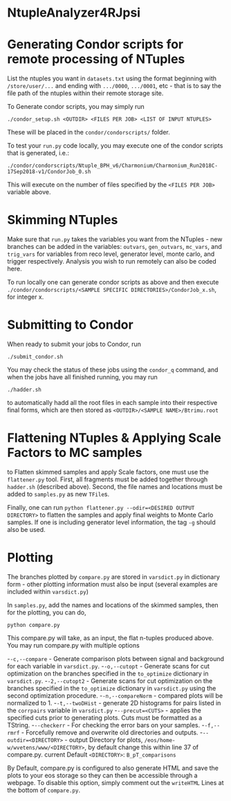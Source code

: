 # NtupleAnalyzer4RJpsi

# Generating Condor scripts for remote processing of NTuples

List the ntuples you want in ``datasets.txt`` using the format beginning with ``/store/user/...`` and ending with ``.../0000``, ``.../0001``, etc - that is to say the file path of the ntuples within their remote storage site.

To Generate condor scripts, you may simply run

``./condor_setup.sh <OUTDIR> <FILES PER JOB> <LIST OF INPUT NTUPLES>``

These will be placed in the ``condor/condorscripts/`` folder. 

To test your ``run.py`` code locally, you may execute one of the condor scripts that is generated, i.e.:

``./condor/condorscripts/Ntuple_BPH_v6/Charmonium/Charmonium_Run2018C-17Sep2018-v1/CondorJob_0.sh``

This will execute on the number of files specified by the ``<FILES PER JOB>`` variable above.

# Skimming NTuples

Make sure that ``run.py`` takes the variables you want from the NTuples - new branches can be added in the variables: ``outvars``, ``gen_outvars``, ``mc_vars``, and ``trig_vars`` for variables from reco level, generator level, monte carlo, and trigger respectively. Analysis you wish to run remotely can also be coded here.

To run locally one can generate condor scripts as above and then execute ``./condor/condorscripts/<SAMPLE SPECIFIC DIRECTORIES>/CondorJob_x.sh``, for integer x. 

# Submitting to Condor

When ready to submit your jobs to Condor, run

``./submit_condor.sh``

You may check the status of these jobs using the ``condor_q`` command, and when the jobs have all finished running, you may run

``./hadder.sh``

to automatically hadd all the root files in each sample into their respective final forms, which are then stored as ``<OUTDIR>/<SAMPLE NAME>/Btrimu.root``

# Flattening NTuples & Applying Scale Factors to MC samples

to Flatten skimmed samples and apply Scale factors, one must use the ``flattener.py`` tool. First, all fragments must be added together through ``hadder.sh`` (described above). Second, the file names and locations must be added to ``samples.py`` as new ``TFile``s. 

Finally, one can run ``python flattener.py --odir=<DESIRED OUTPUT DIRECTORY>`` to flatten the samples and apply final weights to Monte Carlo samples. If one is including generator level information, the tag ``-g`` should also be used.

# Plotting

The branches plotted by ``compare.py`` are stored in ``varsdict.py`` in dictionary form - other plotting information must also be input (several examples are included within ``varsdict.py``)

In ``samples.py``, add the names and locations of the skimmed samples, then for the plotting, you can do,

``python compare.py``

This compare.py will take, as an input, the flat n-tuples produced above.  You may run compare.py with multiple options

-``-c,--compare`` - Generate comparison plots between signal and background for each variable in ``varsdict.py``.
-``-o,--cutopt`` - Generate scans for cut optimization on the branches specified in the ``to_optimize`` dictionary in ``varsdict.py``.
-``-2,--cutopt2`` - Generate scans for cut optimization on the branches specified in the ``to_optimize`` dictionary in ``varsdict.py`` using the second optimization procedure.
-``-n,--compareNorm`` - compared plots will be normalized to 1.
-``-t,--twoDHist`` - generate 2D histograms for pairs listed in the ``corrpairs`` variable in ``varsdict.py``
-``--precut=<CUTS>`` - applies the specified cuts prior to generating plots. Cuts must be formatted as a TString.
-``--checkerr`` - For checking the error bars on your samples.
-``-f,--rmrf`` - Forcefully remove and overwrite old directories and outputs.
-``--outdir=<DIRECTORY>`` - output Directory for plots, ``/eos/home-w/wvetens/www/<DIRECTORY>``, by default change this within line 37 of compare.py. current Default ``<DIRECTORY>``: ``B_pT_comparisons``

By Default, compare.py is configured to also generate HTML and save the plots to your eos storage so they can then be accessible through a webpage. To disable this option, simply comment out the ``writeHTML`` Lines at the bottom of ``compare.py``.

